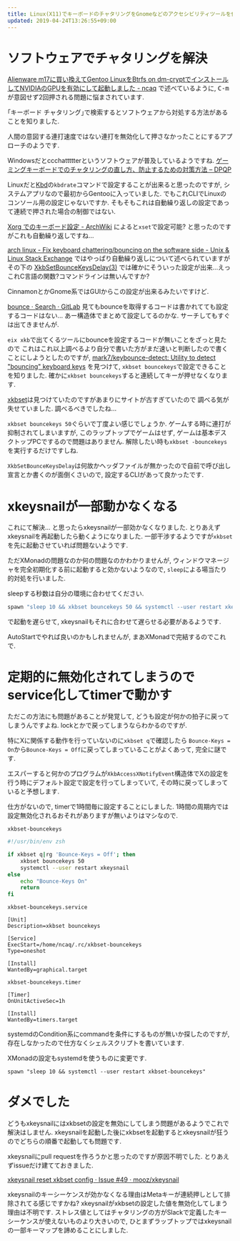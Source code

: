 ```yaml
---
title: Linux(X11)でキーボードのチャタリングをGnomeなどのアクセシビリティツールを使わずに抑止するにはxkbsetを使う
updated: 2019-04-24T13:26:55+09:00
---
```


# ソフトウェアでチャタリングを解決

[Alienware m17に買い換えてGentoo LinuxをBtrfs on dm-cryptでインストールしてNVIDIAのGPUを有効にして起動しました - ncaq](https://www.ncaq.net/2019/03/19/20/33/08/)
で述べているように,
<kbd>C-m</kbd>が意図せず2回押される問題に悩まされています.

｢キーボード チャタリング｣で検索するとソフトウェアから対処する方法があることを知りました.

人間の意図する連打速度ではない連打を無効化して押さなかったことにするアプローチのようです.

Windowsだとccchattttterというソフトウェアが普及しているようですね.
[ゲーミングキーボードでのチャタリングの直し方、防止するための対策方法 – DPQP](https://dpqp.jp/keyboard-chattering)

Linuxだと[Kbd](http://kbd-project.org/)の`kbdrate`コマンドで設定することが出来ると思ったのですが,
システムアプリなので最初からGentooに入っていました.
でもこれCLIでLinuxのコンソール用の設定じゃないですか.
そもそもこれは自動繰り返しの設定であって連続で押された場合の制御ではない.

[Xorg でのキーボード設定 - ArchWiki](https://wiki.archlinux.jp/index.php/Xorg_%E3%81%A7%E3%81%AE%E3%82%AD%E3%83%BC%E3%83%9C%E3%83%BC%E3%83%89%E8%A8%AD%E5%AE%9A#typematic_delay_.E3.81.A8_rate_.E3.81.AE.E8.AA.BF.E6.95.B4)
によると`xset`で設定可能?
と思ったのですがこれも自動繰り返しですね…

[arch linux - Fix keyboard chattering/bouncing on the software side - Unix & Linux Stack Exchange](https://unix.stackexchange.com/questions/70916/fix-keyboard-chattering-bouncing-on-the-software-side)
ではやっぱり自動繰り返しについて述べられていますがその下の
[XkbSetBounceKeysDelay(3)](https://linux.die.net/man/3/xkbsetbouncekeysdelay)
では確かにそういった設定が出来…えっこれC言語の関数?コマンドラインは無いんですか?

CinnamonとかGnome系ではGUIからこの設定が出来るみたいですけど.

[bounce · Search · GitLab](https://gitlab.gnome.org/search?utf8=%E2%9C%93&search=bounce&group_id=&project_id=1613&search_code=true&repository_ref=master)
見てもbounceを取得するコードは書かれてても設定するコードはない…
あー構造体でまとめて設定してるのかな.
サーチしてもすぐは出てきませんが.

`eix xkb`で出てくるツールにbounceを設定するコードが無いことをざっと見たので
これはこれ以上調べるより自分で書いた方がまだ速いと判断したので書くことにしようとしたのですが,
[mark7/keybounce-detect: Utility to detect "bouncing" keyboard keys](https://github.com/mark7/keybounce-detect)
を見つけて,
`xkbset bouncekeys`で設定できることを知りました.
確かに`xkbset bouncekeys`すると連続してキーが押せなくなります.

[xkbset](https://faculty.missouri.edu/~stephen/software/)は見つけていたのですがあまりにサイトが古すぎていたので
調べる気が失せていました.
調べるべきでしたね…

`xkbset bouncekeys 50`ぐらいで丁度よい感じでしょうか.
ゲームする時に連打が抑制されてしまいますが,
このラップトップでゲームはせず,
ゲームは基本デスクトップPCでするので問題はありません.
解除したい時も`xkbset -bouncekeys`を実行するだけですしね.

`XkbSetBounceKeysDelay`は何故かヘッダファイルが無かったので自前で呼び出し宣言とか書くのが面倒くさいので,
設定するCLIがあって良かったです.

# xkeysnailが一部動かなくなる

これにて解決…
と思ったらxkeysnailが一部効かなくなりました.
とりあえずxkeysnailを再起動したら動くようになりました.
一部干渉するようですが`xkbset`を先に起動させていれば問題ないようです.

ただXMonadの問題なのか何の問題なのかわかりませんが,
ウィンドウマネージャを完全初期化する前に起動すると効かないようなので,
`sleep`による場当たり的対処を行いました.

sleepする秒数は自分の環境に合わせてください.

~~~hs
spawn "sleep 10 && xkbset bouncekeys 50 && systemctl --user restart xkeysnail"
~~~

で起動を遅らせて,
xkeysnailもそれに合わせて遅らせる必要があるようです.

AutoStartでやれば良いのかもしれませんが,
まあXMonadで完結するのでこれで.

# 定期的に無効化されてしまうのでservice化してtimerで動かす

ただこの方法にも問題があることが発覚して,
どうも設定が何かの拍子に戻ってしまうんですよね.
lockとかで戻ってしまうならわかるのですが.

特にXに関係する動作を行っていないのに`xkbset q`で確認したら
`Bounce-Keys = On`から`Bounce-Keys = Off`に戻ってしまっていることがよくあって,
完全に謎です.

エスパーすると何かのプログラムが`XkbAccessXNotifyEvent`構造体でXの設定を行う時にデフォルト設定で設定を行ってしまっていて,
その時に戻ってしまっていると予想します.

仕方がないので,
timerで1時間毎に設定することにしました.
1時間の周期内では設定無効化されるおそれがありますが無いよりはマシなので.

`xkbset-bouncekeys`

~~~zsh
#!/usr/bin/env zsh

if xkbset q|rg 'Bounce-Keys = Off'; then
    xkbset bouncekeys 50
    systemctl --user restart xkeysnail
else
    echo "Bounce-Keys On"
    return
fi
~~~

`xkbset-bouncekeys.service`

~~~
[Unit]
Description=xkbset bouncekeys

[Service]
ExecStart=/home/ncaq/.rc/xkbset-bouncekeys
Type=oneshot

[Install]
WantedBy=graphical.target
~~~

`xkbset-bouncekeys.timer`

~~~
[Timer]
OnUnitActiveSec=1h

[Install]
WantedBy=timers.target
~~~

systemdのCondition系にcommandを条件にするものが無いか探したのですが,
存在しなかったので仕方なくシェルスクリプトを書いています.

XMonadの設定もsystemdを使うものに変更です.

~~~
spawn "sleep 10 && systemctl --user restart xkbset-bouncekeys"
~~~

# ダメでした

どうもxkeysnailにはxkbsetの設定を無効にしてしまう問題があるようでこれで解決はしません.
xkeysnailを起動した後にxkbsetを起動するとxkeysnailが狂うのでどちらの順番で起動しても問題です.

xkeysnailにpull requestを作ろうかと思ったのですが原因不明でした.
とりあえずissueだけ建てておきました.

[xkeysnail reset xkbset config · Issue #49 · mooz/xkeysnail](https://github.com/mooz/xkeysnail/issues/49)

xkeysnailのキーシーケンスが効かなくなる理由はMetaキーが連続押しとして排除されてる感じですかね?
xkeysnailがxkbsetの設定した値を無効化してしまう理由は不明です.
ストレス値としてはチャタリングの方がSlackで定義したキーシーケンスが使えないものより大きいので,
ひとまずラップトップではxkeysnailの一部キーマップを諦めることにしました.
